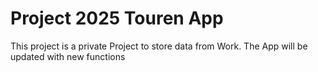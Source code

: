 # Project 2025 Touren App

This project is a private Project to store data from Work. The App will be updated with new functions
